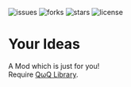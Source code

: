 ![issues](https://img.shields.io/github/issues/Netherite-QF/YourIdeas?style=for-the-badge) 
![forks](https://img.shields.io/github/forks/Netherite-QF/YourIdeas?style=for-the-badge)
![stars](https://img.shields.io/github/stars/Netherite-QF/YourIdeas?style=for-the-badge)
![license](https://img.shields.io/github/license/Netherite-QF/YourIdeas?style=for-the-badge)
# Your Ideas
A Mod which is just for you!  
Require [QωQ Library](https://github.com/Abstruck-Studio/QwQ-Library).
